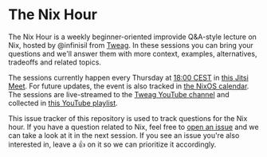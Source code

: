 # The Nix Hour

The Nix Hour is a weekly beginner-oriented improvide Q&A-style lecture on Nix, hosted by @infinisil from [Tweag](https://www.tweag.io/). In these sessions you can bring your questions and we'll answer them with more context, examples, alternatives, tradeoffs and related topics.

The sessions currently happen every Thursday at [18:00 CEST](https://time.is/1800_in_CEST) in [this Jitsi Meet](https://meet.jit.si/nix-hour). For future updates, the event is also tracked in [the NixOS calendar](https://calendar.google.com/calendar/u/0/embed?src=b9o52fobqjak8oq8lfkhg3t0qg@group.calendar.google.com). The sessions are live-streamed to the [Tweag YouTube channel](https://www.youtube.com/@tweag) and collected in [this YouTube playlist](https://www.youtube.com/playlist?list=PLyzwHTVJlRc8yjlx4VR4LU5A5O44og9in).

This issue tracker of this repository is used to track questions for the Nix hour. If you have a question related to Nix, feel free to [open an issue](https://github.com/tweag/nix-hour/issues/new/choose) and we can take a look at it in the next session. If you see an issue you're also interested in, leave a :+1: on it so we can prioritize it accordingly.
